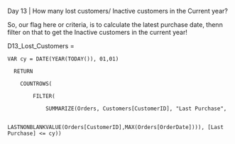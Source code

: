 
Day 13 | How many lost customers/ Inactive customers in the Current year?

  So, our flag here or criteria, is to calculate the latest purchase date, thenn filter on that to get the Inactive customers in the current year!

D13_Lost_Customers = 

    VAR cy = DATE(YEAR(TODAY()), 01,01)
    
      RETURN
      
        COUNTROWS(

            FILTER(
            
                SUMMARIZE(Orders, Customers[CustomerID], "Last Purchase", 
                
                      LASTNONBLANKVALUE(Orders[CustomerID],MAX(Orders[OrderDate]))), [Last Purchase] <= cy))
